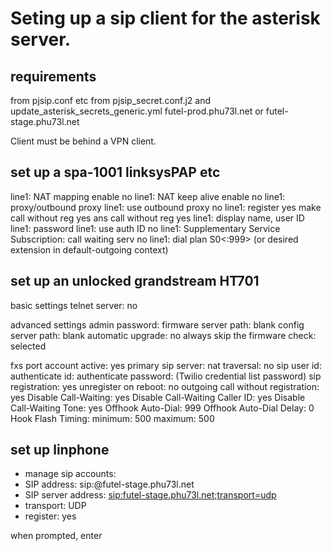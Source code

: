 # Seting up a sip client for the asterisk server.

## requirements

<extension> from pjsip.conf etc
<secret> from pjsip_secret.conf.j2 and update_asterisk_secrets_generic.yml
<server> futel-prod.phu73l.net or futel-stage.phu73l.net

Client must be behind a VPN client.

## set up a spa-1001 linksysPAP etc

line1: NAT mapping enable no
line1: NAT keep alive enable no
line1: proxy/outbound proxy <server>
line1: use outbound proxy no
line1: register yes
       make call without reg yes
       ans call without reg yes
line1: display name, user ID <extension>
line1: password <secret>
line1: use auth ID no
line1: Supplementary Service Subscription: call waiting serv no
line1: dial plan S0<:999> (or desired extension in default-outgoing context)

## set up an unlocked grandstream HT701

basic settings
telnet server: no

advanced settings
admin password:
firmware server path: blank
config server path: blank
automatic upgrade: no
always skip the firmware check: selected

fxs port
account active: yes
primary sip server: <server>
nat traversal: no
sip user id: <extension>
authenticate id: <extension>
authenticate password:
(Twilio credential list password)
sip registration: yes
unregister on reboot: no
outgoing call without registration: yes
Disable Call-Waiting: yes
Disable Call-Waiting Caller ID: yes
Disable Call-Waiting Tone: yes
Offhook Auto-Dial: 999
Offhook Auto-Dial Delay: 0
Hook Flash Timing: minimum: 500 maximum: 500

## set up linphone

- manage sip accounts:
- SIP address: sip:<extension>@futel-stage.phu73l.net
- SIP server address: <sip:futel-stage.phu73l.net;transport=udp>
- transport: UDP
- register: yes

when prompted, enter <secret>
